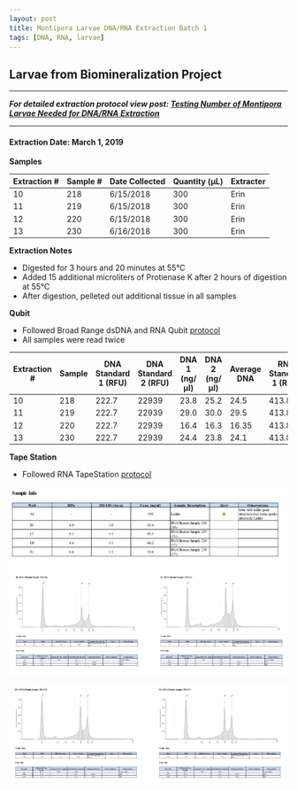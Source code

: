 ```yaml
---
layout: post
title: Montipora Larvae DNA/RNA Extraction Batch 1
tags: [DNA, RNA, larvae]
---
```


## Larvae from Biomineralization Project

--- 
***For detailed extraction protocol view post: [Testing Number of Montipora Larvae Needed for DNA/RNA Extraction](https://meschedl.github.io/MESPutnam_Open_Lab_Notebook/Montipora-Larvae-DNA-RNA-Test/)***

---


#### Extraction Date: March 1, 2019
**Samples**

|Extraction #|Sample #|Date Collected|Quantity (µL)|Extracter|
|------------|-----|-------|------|------|
|10|218|6/15/2018|300|Erin|
|11|219|6/15/2018|300|Erin|
|12|220|6/15/2018|300|Erin|
|13|230|6/16/2018|300|Erin|

**Extraction Notes**
- Digested for 3 hours and 20 minutes at 55°C
- Added 15 additional microliters of Protienase K after 2 hours of digestion at 55°C
- After digestion, pelleted out additional tissue in all samples

**Qubit**  
- Followed Broad Range dsDNA and RNA Qubit [protocol](https://meschedl.github.io/MESPutnam_Open_Lab_Notebook/Qubit-Protocol/)
- All samples were read twice 

|Extraction #|Sample|DNA Standard 1 (RFU)|DNA Standard 2 (RFU)|DNA 1 (ng/µl)|DNA 2 (ng/µl)|Average DNA| RNA Standard 1 (RFU)| RNA Standard 2 (RFU)| RNA 1 (ng/µl)|RNA 2 (ng/ul)|Average RNA|
|-------|------|----------|----------|-------------|-------------|-------------|-------------|----|----|----|----|
|10|218|222.7|22939|23.8|25.2|24.5|413.8|11515|97.8|102.0| 99.9|
|11|219|222.7|22939|29.0|30.0|29.5|413.8|11515|139.0|137.0|138.0|
|12|220|222.7|22939|16.4|16.3|16.35|413.8|11515|77.8|77.6|77.7|
|13|230|222.7|22939|24.4|23.8|24.1|413.8|11515|92.4|94.8|93.6|

**Tape Station**
- Followed RNA TapeStation [protocol](https://meschedl.github.io/MESPutnam_Open_Lab_Notebook/RNA-TapeStation-Protocol/)

![TS-Batch-1-sample-info.png](https://raw.githubusercontent.com/echille/E.-Chille-Open-Lab-Notebook/master/images/TS-Batch-1-sample-info.png)
![TS-Batch-1-sample-218-219.png](https://raw.githubusercontent.com/echille/E.-Chille-Open-Lab-Notebook/master/images/Screen1.png)

![TS-Batch-1-sample-220-230.png](https://raw.githubusercontent.com/echille/E.-Chille-Open-Lab-Notebook/master/images/Screen2.png)


